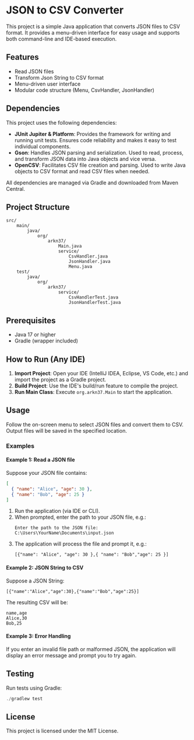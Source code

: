 # JSON to CSV Converter

This project is a simple Java application that converts JSON files to CSV format. It provides a menu-driven interface for easy usage and supports both command-line and IDE-based execution.

## Features

- Read JSON files
- Transform Json String to CSV format
- Menu-driven user interface
- Modular code structure (Menu, CsvHandler, JsonHandler)

## Dependencies

This project uses the following dependencies:

- **JUnit Jupiter & Platform**: Provides the framework for writing and running unit tests. Ensures code reliability and makes it easy to test individual components.
- **Gson**: Handles JSON parsing and serialization. Used to read, process, and transform JSON data into Java objects and vice versa.
- **OpenCSV**: Facilitates CSV file creation and parsing. Used to write Java objects to CSV format and read CSV files when needed.

All dependencies are managed via Gradle and downloaded from Maven Central.

## Project Structure

```
src/
	main/
		java/
			org/
				arkn37/
					Main.java
					service/
						CsvHandler.java
						JsonHandler.java
						Menu.java
	test/
		java/
			org/
				arkn37/
					service/
						CsvHandlerTest.java
						JsonHandlerTest.java
```

## Prerequisites

- Java 17 or higher
- Gradle (wrapper included)

## How to Run (Any IDE)

1. **Import Project**: Open your IDE (IntelliJ IDEA, Eclipse, VS Code, etc.) and import the project as a Gradle project.
2. **Build Project**: Use the IDE's build/run feature to compile the project.
3. **Run Main Class**: Execute `org.arkn37.Main` to start the application.

## Usage

Follow the on-screen menu to select JSON files and convert them to CSV. Output files will be saved in the specified location.

### Examples

#### Example 1: Read a JSON file

Suppose your JSON file contains:

```json
[
  { "name": "Alice", "age": 30 },
  { "name": "Bob", "age": 25 }
]
```

1. Run the application (via IDE or CLI).
2. When prompted, enter the path to your JSON file, e.g.:
   ```
   Enter the path to the JSON file:
   C:\Users\YourName\Documents\input.json
   ```
3. The application will process the file and prompt it, e.g.:
   ```
   [{"name": "Alice", "age": 30 },{ "name": "Bob","age": 25 }]
   ```

#### Example 2: JSON String to CSV

Suppose a JSON String:

```
[{"name":"Alice","age":30},{"name":"Bob","age":25}]
```

The resulting CSV will be:

```csv
name,age
Alice,30
Bob,25
```

#### Example 3: Error Handling

If you enter an invalid file path or malformed JSON, the application will display an error message and prompt you to try again.

## Testing

Run tests using Gradle:

```powershell
./gradlew test
```

## License

This project is licensed under the MIT License.
